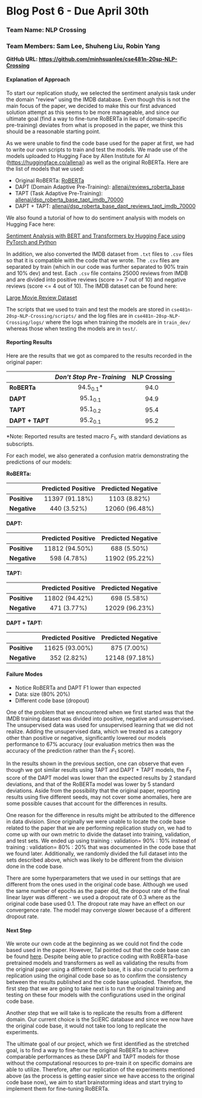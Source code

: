 # Blog Post 6 - Due April 30th 

### Team Name: NLP Crossing

### Team Members: Sam Lee, Shuheng Liu, Robin Yang

__GitHub URL: https://github.com/minhsuanlee/cse481n-20sp-NLP-Crossing__

#### Explanation of Approach

To start our replication study, we selected the sentiment analysis task under the domain "review" using the IMDB database. Even though this is not the main focus of the paper, we decided to make this our first advanced solution attempt as this seems to be more manageable, and since our ultimate goal (find a way to fine-tune RoBERTa in lieu of domain-specific pre-training) deviates from what is proposed in the paper, we think this should be a reasonable starting point.

As we were unable to find the code base used for the paper at first, we had to write our own scripts to train and test the models. We made use of the models uploaded to Hugging Face by Allen Institute for AI (https://huggingface.co/allenai) as well as the original RoBERTa. Here are the list of models that we used:

- Original RoBERTa: [RoBERTa](https://huggingface.co/roberta-base)
- DAPT (Domain Adaptive Pre-Training): [allenai/reviews_roberta_base](https://huggingface.co/allenai/reviews_roberta_base) 
- TAPT (Task Adaptive Pre-Training): [allenai/dsp_roberta_base_tapt_imdb_70000](https://huggingface.co/allenai/dsp_roberta_base_tapt_imdb_70000)
- DAPT + TAPT: [allenai/dsp_roberta_base_dapt_reviews_tapt_imdb_70000](https://huggingface.co/allenai/dsp_roberta_base_dapt_reviews_tapt_imdb_70000)

We also found a tutorial of how to do sentiment analysis with models on Hugging Face here: 

[Sentiment Analysis with BERT and Transformers by Hugging Face using PyTorch and Python](https://www.curiousily.com/posts/sentiment-analysis-with-bert-and-hugging-face-using-pytorch-and-python/)

In addition, we also converted the IMDB dataset from `.txt` files to `.csv` files so that it is compatible with the code that we wrote. The `.csv` files are separated by train (which in our code was further separated to 90% train and 10% dev) and test. Each `.csv` file contains 25000 reviews from IMDB and are divided into positive reviews (score >= 7 out of 10) and negative reviews (score <= 4 out of 10). The IMDB dataset can be found here:

[Large Movie Review Dataset](http://ai.stanford.edu/~amaas/data/sentiment/index.html)

The scripts that we used to train and test the models are stored in `cse481n-20sp-NLP-Crossing/scripts/` and the log files are in `cse481n-20sp-NLP-Crossing/logs/` where the logs when training the models are in `train_dev/` whereas those when testing the models are in `test/`. 

#### Reporting Results
Here are the results that we got as compared to the results recorded in the original paper:

|                 | _Don't Stop Pre-Training_ | NLP Crossing |
| --------------- | :-----------------------: | :----------: |
| __RoBERTa__     |    94.5<sub>0.1</sub>*    |     94.0     |
| __DAPT__        |    95.1<sub>0.1</sub>     |     94.9     |
| __TAPT__        |    95.1<sub>0.2</sub>     |     95.4     |
| __DAPT + TAPT__ |    95.2<sub>0.1</sub>     |     95.2     |

*Note: Reported results are tested macro _F_<sub>1</sub>, with standard deviations as subscripts.

For each model, we also generated a confusion matrix demonstrating the predictions of our models:

__RoBERTa:__

|              | Predicted Positive | Predicted Negative |
| ------------ | :----------------: | :----------------: |
| __Positive__ |   11397 (91.18%)   |    1103 (8.82%)    |
| __Negative__ |    440 (3.52%)     |   12060 (96.48%)   |

__DAPT:__

|              | Predicted Positive | Predicted Negative |
| ------------ | :----------------: | :----------------: |
| __Positive__ |   11812 (94.50%)   |    688 (5.50%)     |
| __Negative__ |    598 (4.78%)     |   11902 (95.22%)   |

__TAPT:__

|              | Predicted Positive | Predicted Negative |
| ------------ | :----------------: | :----------------: |
| __Positive__ |   11802 (94.42%)   |    698 (5.58%)     |
| __Negative__ |    471 (3.77%)     |   12029 (96.23%)   |

__DAPT + TAPT:__

|              | Predicted Positive | Predicted Negative |
| ------------ | :----------------: | :----------------: |
| __Positive__ |   11625 (93.00%)   |    875 (7.00%)     |
| __Negative__ |    352 (2.82%)     |   12148 (97.18%)   |

#### Failure Modes

- Notice RoBERTa and DAPT F1 lower than expected
- Data: size (80% 20%)
- Different code base (dropout)

One of the problem that we encountered when we first started was that the IMDB training dataset was divided into positive, negative and unsupervised. The unsupervised data was used for unsupervised learning that we did not realize. Adding the unsupervised data, which we treated as a category other than positive or negative, significantly lowered our models performance to 67% accuracy (our evaluation metrics then was the accuracy of the prediction rather than the _F_<sub>1</sub> score).

In the results shown in the previous section, one can observe that even though we got similar results using TAPT and DAPT + TAPT models, the _F_<sub>1</sub> score of the DAPT model was lower than the expected results by 2 standard deviations, and that of the RoBERTa model was lower by 5 standard deviations. Aside from the possibility that the original paper, reporting results using five different seeds, may not cover some anomalies, here are some possible causes that account for the differences in results.

One reason for the difference in results might be attributed to the difference in data division. Since originally we were unable to locate the code base related to the paper that we are performing replication study on, we had to come up with our own metric to divide the dataset into training, validation, and test sets. We ended up using training : validation= 90% : 10% instead of training : validation= 80% : 20% that was documented in the code base that we found later. Additionally, we randomly divided the full dataset into the sets described above, which was likely to be different from the division done in the code base.

There are some hyperparameters that we used in our settings that are different from the ones used in the original code base. Although we used the same number of epochs as the paper did, the dropout rate of the final linear layer was different - we used a dropout rate of 0.3 where as the original code base used 0.1. The dropout rate may have an effect on our convergence rate. The model may converge slower because of a different dropout rate.

#### Next Step

We wrote our own code at the beginning as we could not find the code based used in the paper. However, Tal pointed out that the code base can be found [here](https://github.com/allenai/dont-stop-pretraining). Despite being able to practice coding with RoBERTa-base pretrained models and transformers as well as validating the results from the original paper using a different code base, it is also crucial to perform a replication using the original code base so as to confirm the consistency between the results published and the code base uploaded. Therefore, the first step that we are going to take next is to run the original training and testing on these four models with the configurations used in the original code base.

Another step that we will take is to replicate the results from a different domain. Our current choice is the SciERC database and since we now have the original code base, it would not take too long to replicate the experiments.

The ultimate goal of our project, which we first identified as the stretched goal, is to find a way to fine-tune the original RoBERTa to achieve comparable performances as these DAPT and TAPT models for those without the computational resources to pre-train it on specific domains are able to utilize. Therefore, after our replication of the experiments mentioned above (as the process is getting easier since we have access to the original code base now), we aim to start brainstorming ideas and start trying to implement them for fine-tuning RoBERTa. 